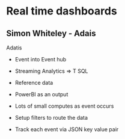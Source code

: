 # Real time dashboards

## Simon Whiteley - Adais

Adatis

* Event into Event hub
* Streaming Analytics => T SQL
* Reference data
* PowerBI as an output

* Lots of small computes as event occurs
* Setup filters to route the data

* Track each event via JSON key value pair
